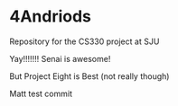 4Andriods
=========

Repository for the CS330 project at SJU

Yay!!!!!!! Senai is awesome!

But Project Eight is Best (not really though)

Matt test commit